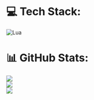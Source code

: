 
# 💻 Tech Stack:
![Lua](https://img.shields.io/badge/lua-%232C2D72.svg?style=for-the-badge&logo=lua&logoColor=white)
# 📊 GitHub Stats:
![](https://github-readme-stats.vercel.app/api?username=cfm200&theme=radical&hide_border=false&include_all_commits=false&count_private=false)<br/>
![](https://github-readme-streak-stats.herokuapp.com/?user=cfm200&theme=radical&hide_border=false)<br/>
![](https://github-readme-stats.vercel.app/api/top-langs/?username=cfm200&theme=radical&hide_border=false&include_all_commits=false&count_private=false&layout=compact)

<!-- Proudly created with GPRM ( https://gprm.itsvg.in ) -->
